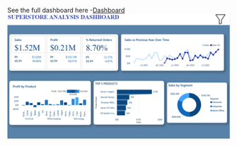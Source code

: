 See the full dashboard here -[Dashboard](https://app.powerbi.com/reportEmbed?reportId=a6cbab0f-29d7-4d43-819f-03e0bb70acfc&autoAuth=true&ctid=8aae2104-d553-40b7-887f-3b70446f7987)
![Superstore Dashboard](https://github.com/Monica008/Super-Store-Dashboard/blob/main/Screenshot%202024-12-19%20141219.png)
